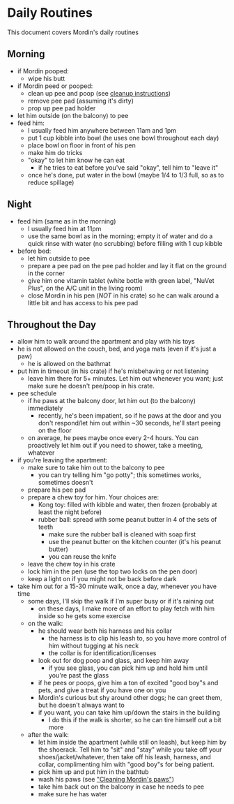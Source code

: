 # Daily Routines

This document covers Mordin's daily routines

## Morning

- if Mordin pooped:
    - wipe his butt
- if Mordin peed or pooped:
    - clean up pee and poop (see [cleanup instructions](cleanup.md))
    - remove pee pad (assuming it's dirty)
    - prop up pee pad holder
- let him outside (on the balcony) to pee
- feed him:
    - I usually feed him anywhere between 11am and 1pm
    - put 1 cup kibble into bowl (he uses one bowl throughout each day)
    - place bowl on floor in front of his pen
    - make him do tricks
    - "okay" to let him know he can eat
        - if he tries to eat before you've said "okay", tell him to "leave it"
    - once he's done, put water in the bowl (maybe 1/4 to 1/3 full, so as to
      reduce spillage)

## Night

- feed him (same as in the morning)
    - I usually feed him at 11pm
    - use the same bowl as in the morning; empty it of water and do a quick
      rinse with water (no scrubbing) before filling with 1 cup kibble
- before bed:
    - let him outside to pee
    - prepare a pee pad on the pee pad holder and lay it flat on the ground in
      the corner
    - give him one vitamin tablet (white bottle with green label, "NuVet Plus",
      on the A/C unit in the living room)
    - close Mordin in his pen (*NOT* in his crate) so he can walk around a
      little bit and has access to his pee pad

## Throughout the Day

- allow him to walk around the apartment and play with his toys
- he is not allowed on the couch, bed, and yoga mats (even if it's just a paw)
    - he is allowed on the bathmat
- put him in timeout (in his crate) if he's misbehaving or not listening
    - leave him there for 5+ minutes.  Let him out whenever you want; just make
      sure he doesn't pee/poop in his crate.
- pee schedule
    - if he paws at the balcony door, let him out (to the balcony) immediately
        - recently, he's been impatient, so if he paws at the door and you
          don't respond/let him out within ~30 seconds, he'll start peeing on
          the floor
    - on average, he pees maybe once every 2-4 hours.  You can proactively let
      him out if you need to shower, take a meeting, whatever
- if you're leaving the apartment:
    - make sure to take him out to the balcony to pee
        - you can try telling him "go potty"; this sometimes works, sometimes
          doesn't
    - prepare his pee pad
    - prepare a chew toy for him.  Your choices are:
        - Kong toy: filled with kibble and water, then frozen (probably at
          least the night before)
        - rubber ball: spread with some peanut butter in 4 of the sets of teeth
            - make sure the rubber ball is cleaned with soap first
            - use the peanut butter on the kitchen counter (it's his peanut
              butter)
            - you can reuse the knife
    - leave the chew toy in his crate
    - lock him in the pen (use the top two locks on the pen door)
    - keep a light on if you might not be back before dark
- take him out for a 15-30 minute walk, once a day, whenever you have time
    - some days, I'll skip the walk if I'm super busy or if it's raining out
        - on these days, I make more of an effort to play fetch with him inside
          so he gets some exercise
    - on the walk:
        - he should wear both his harness and his collar
            - the harness is to clip his leash to, so you have more control of
              him without tugging at his neck
            - the collar is for identification/licenses
        - look out for dog poop and glass, and keep him away
            - if you see glass, you can pick him up and hold him until you're
              past the glass
        - if he pees or poops, give him a ton of excited "good boy"s and pets,
          and give a treat if you have one on you
        - Mordin's curious but shy around other dogs; he can greet them, but
          he doesn't always want to
        - if you want, you can take him up/down the stairs in the building
            - I do this if the walk is shorter, so he can tire himself out a
              bit more
    - after the walk:
        - let him inside the apartment (while still on leash), but keep him by
          the shoerack.  Tell him to "sit" and "stay" while you take off your
          shoes/jacket/whatever, then take off his leash, harness, and collar,
          complimenting him with "good boy"s for being patient.
        - pick him up and put him in the bathtub
        - wash his paws (see ["Cleaning Mordin's
          paws"](cleanup.md#step-3-cleaning-mordins-paws-of-poop))
        - take him back out on the balcony in case he needs to pee
        - make sure he has water
